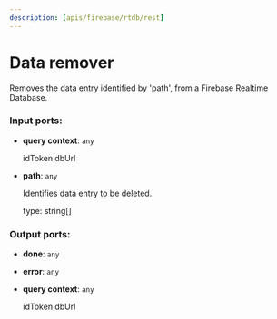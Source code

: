 ```yaml
---
description: [apis/firebase/rtdb/rest]
---
```


# Data remover

Removes the data entry identified by 'path', from a Firebase Realtime Database.

### Input ports:

* __query context__: `any`

    idToken
    dbUrl


* __path__: `any`

    Identifies data entry to be deleted.
    
    type: string[]

### Output ports:

* __done__: `any`


* __error__: `any`


* __query context__: `any`

    idToken
    dbUrl

